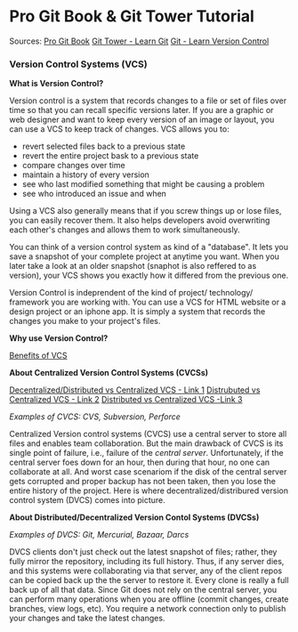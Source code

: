 

# Pro Git Book & Git Tower Tutorial 

Sources: [Pro Git Book](https://git-scm.com/book/en/v2)
        [Git Tower - Learn Git](https://www.git-tower.com/learn/git/ebook/en/command-line/introduction)
        [Git - Learn Version Control](https://www.amazon.com/Git-step-step-Ultimate-beginners-ebook/dp/B0769JLP9C)

### Version Control Systems (VCS)

__What is Version Control?__

Version control is a system that records changes to a file or set of files over time so that you can recall specific versions later. If you are a graphic or web designer and want to keep every version of an image or layout, you can use a VCS to keep track of changes. VCS allows you to: 

  * revert selected files back to a previous state
  * revert the entire project bask to a previous state 
  * compare changes over time
  * maintain a history of every version
  * see who last modified something that might be causing a problem
  * see who introduced an issue and when 

 Using a VCS also generally means that if you screw things up or lose files, you can easily recover them. It also helps developers avoid overwriting each other's changes and allows them to work simultaneously. 

 You can think of a version control system as kind of a "database". It lets you save a snapshot of your complete project at anytime you want. When you later take a look at an older snapshot (snaphot is also reffered to as version), your VCS shows you exactly how it differed from the previous one. 

 Version Control is indeprendent of the kind of project/ technology/ framework you are working with. You can use a VCS for HTML website or a design project or an iphone app. It is simply a system that records the changes you make to your project's files. 

 __Why use Version Control?__

 [Benefits of VCS](https://www.git-tower.com/learn/git/ebook/en/command-line/basics/why-use-version-control#starts)

 __About Centralized Version Control Systems (CVCSs)__

 [Decentralized/Distributed vs Centralized VCS - Link 1](https://homes.cs.washington.edu/~mernst/advice/version-control.html#Distributed_and_centralized_version_control)
 [Distrubuted vs Centralized VCS - Link 2](https://scmquest.com/centralized-vs-distributed-version-control-systems/)
 [Distributed vs Centralized VCS -Link 3](https://www.atlassian.com/blog/software-teams/version-control-centralized-dvcs)

 _Examples of CVCS: CVS, Subversion, Perforce_

 Centralized Version control systems (CVCS) use a central server to store all files and enables team collaboration. But the main drawback of CVCS is its single point of failure, i.e., failure of the _central server_. Unfortunately, if the central server foes down for an hour, then during that hour, no one can collaborate at all. And worst case scenariom if the disk of the central server gets corrupted and proper backup has not been taken, then you lose the entire history of the project. Here is where decentralized/distribured version control system (DVCS) comes into picture. 

 __About Distributed/Decentralized Version Contol Systems (DVCSs)__

 _Examples of DVCS: Git, Mercurial, Bazaar, Darcs_

DVCS clients don't just check out the latest snapshot of files; rather, they fully mirror the repository, including its full history. Thus, if any server dies, and this systems were collaborating via that server, any of the client repos can be copied back up the the server to restore it. Every clone is really a full back up of all that data. Since Git does not rely on the central server, you can perform many operations when you are offline (commit changes, create branches, view logs, etc). You require a network connection only to publish your changes and take the latest changes. 



